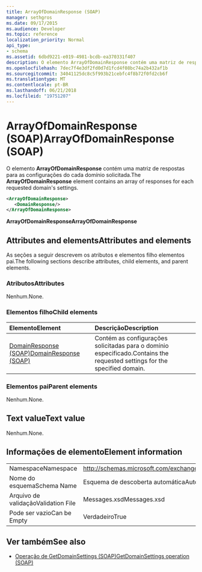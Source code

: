 ```yaml
---
title: ArrayOfDomainResponse (SOAP)
manager: sethgros
ms.date: 09/17/2015
ms.audience: Developer
ms.topic: reference
localization_priority: Normal
api_type:
- schema
ms.assetid: 6dbd9221-e019-4981-bcdb-ea370331f407
description: O elemento ArrayOfDomainResponse contém uma matriz de respostas para as configurações do cada domínio solicitada.
ms.openlocfilehash: 7dec7f4e3df2fd0d7d1fcd4f08bc74a2b432af1b
ms.sourcegitcommit: 34041125dc8c5f993b21cebfc4f8b72f0fd2cb6f
ms.translationtype: MT
ms.contentlocale: pt-BR
ms.lasthandoff: 06/21/2018
ms.locfileid: "19751207"
---
```

# <a name="arrayofdomainresponse-soap"></a><span data-ttu-id="4707c-103">ArrayOfDomainResponse (SOAP)</span><span class="sxs-lookup"><span data-stu-id="4707c-103">ArrayOfDomainResponse (SOAP)</span></span>

<span data-ttu-id="4707c-104">O elemento **ArrayOfDomainResponse** contém uma matriz de respostas para as configurações do cada domínio solicitada.</span><span class="sxs-lookup"><span data-stu-id="4707c-104">The **ArrayOfDomainResponse** element contains an array of responses for each requested domain's settings.</span></span> 
  
```XML
<ArrayOfDomainResponse>
   <DomainResponse/>
</ArrayOfDomainResponse>
```

 <span data-ttu-id="4707c-105">**ArrayOfDomainResponse**</span><span class="sxs-lookup"><span data-stu-id="4707c-105">**ArrayOfDomainResponse**</span></span>
## <a name="attributes-and-elements"></a><span data-ttu-id="4707c-106">Attributes and elements</span><span class="sxs-lookup"><span data-stu-id="4707c-106">Attributes and elements</span></span>

<span data-ttu-id="4707c-107">As seções a seguir descrevem os atributos e elementos filho elementos pai.</span><span class="sxs-lookup"><span data-stu-id="4707c-107">The following sections describe attributes, child elements, and parent elements.</span></span>
  
### <a name="attributes"></a><span data-ttu-id="4707c-108">Atributos</span><span class="sxs-lookup"><span data-stu-id="4707c-108">Attributes</span></span>

<span data-ttu-id="4707c-109">Nenhum.</span><span class="sxs-lookup"><span data-stu-id="4707c-109">None.</span></span>
  
### <a name="child-elements"></a><span data-ttu-id="4707c-110">Elementos filho</span><span class="sxs-lookup"><span data-stu-id="4707c-110">Child elements</span></span>

|<span data-ttu-id="4707c-111">**Elemento**</span><span class="sxs-lookup"><span data-stu-id="4707c-111">**Element**</span></span>|<span data-ttu-id="4707c-112">**Descrição**</span><span class="sxs-lookup"><span data-stu-id="4707c-112">**Description**</span></span>|
|:-----|:-----|
|[<span data-ttu-id="4707c-113">DomainResponse (SOAP)</span><span class="sxs-lookup"><span data-stu-id="4707c-113">DomainResponse (SOAP)</span></span>](domainresponse-soap.md) <br/> |<span data-ttu-id="4707c-114">Contém as configurações solicitadas para o domínio especificado.</span><span class="sxs-lookup"><span data-stu-id="4707c-114">Contains the requested settings for the specified domain.</span></span>  <br/> |
   
### <a name="parent-elements"></a><span data-ttu-id="4707c-115">Elementos pai</span><span class="sxs-lookup"><span data-stu-id="4707c-115">Parent elements</span></span>

<span data-ttu-id="4707c-116">Nenhum.</span><span class="sxs-lookup"><span data-stu-id="4707c-116">None.</span></span>
  
## <a name="text-value"></a><span data-ttu-id="4707c-117">Text value</span><span class="sxs-lookup"><span data-stu-id="4707c-117">Text value</span></span>

<span data-ttu-id="4707c-118">Nenhum.</span><span class="sxs-lookup"><span data-stu-id="4707c-118">None.</span></span>
  
## <a name="element-information"></a><span data-ttu-id="4707c-119">Informações de elemento</span><span class="sxs-lookup"><span data-stu-id="4707c-119">Element information</span></span>

|||
|:-----|:-----|
|<span data-ttu-id="4707c-120">Namespace</span><span class="sxs-lookup"><span data-stu-id="4707c-120">Namespace</span></span>  <br/> |http://schemas.microsoft.com/exchange/2010/Autodiscover  <br/> |
|<span data-ttu-id="4707c-121">Nome do esquema</span><span class="sxs-lookup"><span data-stu-id="4707c-121">Schema Name</span></span>  <br/> |<span data-ttu-id="4707c-122">Esquema de descoberta automática</span><span class="sxs-lookup"><span data-stu-id="4707c-122">Autodiscover schema</span></span>  <br/> |
|<span data-ttu-id="4707c-123">Arquivo de validação</span><span class="sxs-lookup"><span data-stu-id="4707c-123">Validation File</span></span>  <br/> |<span data-ttu-id="4707c-124">Messages.xsd</span><span class="sxs-lookup"><span data-stu-id="4707c-124">Messages.xsd</span></span>  <br/> |
|<span data-ttu-id="4707c-125">Pode ser vazio</span><span class="sxs-lookup"><span data-stu-id="4707c-125">Can be Empty</span></span>  <br/> |<span data-ttu-id="4707c-126">Verdadeiro</span><span class="sxs-lookup"><span data-stu-id="4707c-126">True</span></span>  <br/> |
   
## <a name="see-also"></a><span data-ttu-id="4707c-127">Ver também</span><span class="sxs-lookup"><span data-stu-id="4707c-127">See also</span></span>

- [<span data-ttu-id="4707c-128">Operação de GetDomainSettings (SOAP)</span><span class="sxs-lookup"><span data-stu-id="4707c-128">GetDomainSettings operation (SOAP)</span></span>](getdomainsettings-operation-soap.md)


